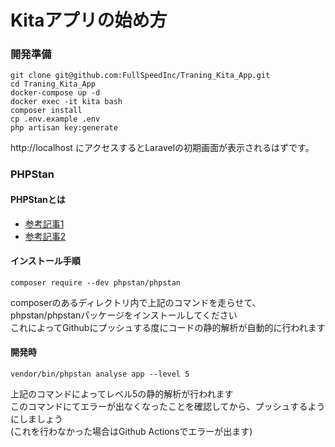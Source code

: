 # Kitaアプリの始め方

### 開発準備
```
git clone git@github.com:FullSpeedInc/Traning_Kita_App.git
cd Traning_Kita_App
docker-compose up -d
docker exec -it kita bash
composer install
cp .env.example .env
php artisan key:generate
```
http://localhost にアクセスするとLaravelの初期画面が表示されるはずです。  

### PHPStan
#### PHPStanとは
- [参考記事1](https://lazesoftware.com/ja/blog/210906/)
- [参考記事2](https://c-a-p-engineer.github.io/tech/2022/11/19/php-phpstan/)

#### インストール手順
```composer require --dev phpstan/phpstan```

composerのあるディレクトリ内で上記のコマンドを走らせて、phpstan/phpstanパッケージをインストールしてください  
これによってGithubにプッシュする度にコードの静的解析が自動的に行われます  
#### 開発時 
```vendor/bin/phpstan analyse app --level 5```

上記のコマンドによってレベル5の静的解析が行われます  
このコマンドにてエラーが出なくなったことを確認してから、プッシュするようにしましょう  
(これを行わなかった場合はGithub Actionsでエラーが出ます)